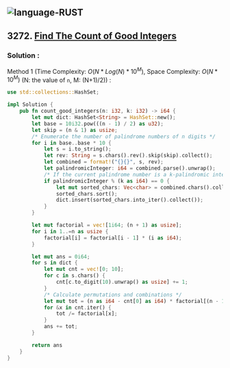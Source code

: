 ![language-RUST](https://img.shields.io/badge/RUST-8d4004?style=for-the-badge&logo=RUST)
---

## 3272. [Find The Count of Good Integers](https://leetcode.com/problems/find-the-count-of-good-integers)

### Solution :

Method 1 (Time Complexity: $O(N*Log(N)*10^M)$, Space Complexity: $O(N*10^M)$ (N: the value of `n`, M: (N+1)/2)) :
```rust
use std::collections::HashSet;

impl Solution {
    pub fn count_good_integers(n: i32, k: i32) -> i64 {
        let mut dict: HashSet<String> = HashSet::new();
        let base = 10i32.pow(((n - 1) / 2) as u32);
        let skip = (n & 1) as usize;
        /* Enumerate the number of palindrome numbers of n digits */
        for i in base..base * 10 {
            let s = i.to_string();
            let rev: String = s.chars().rev().skip(skip).collect();
            let combined = format!("{}{}", s, rev);
            let palindromicInteger: i64 = combined.parse().unwrap();
            /* If the current palindrome number is a k-palindromic integer */
            if palindromicInteger % (k as i64) == 0 {
                let mut sorted_chars: Vec<char> = combined.chars().collect();
                sorted_chars.sort();
                dict.insert(sorted_chars.into_iter().collect());
            }
        }

        let mut factorial = vec![1i64; (n + 1) as usize];
        for i in 1..=n as usize {
            factorial[i] = factorial[i - 1] * (i as i64);
        }

        let mut ans = 0i64;
        for s in dict {
            let mut cnt = vec![0; 10];
            for c in s.chars() {
                cnt[c.to_digit(10).unwrap() as usize] += 1;
            }
            /* Calculate permutations and combinations */
            let mut tot = (n as i64 - cnt[0] as i64) * factorial[(n - 1) as usize];
            for &x in cnt.iter() {
                tot /= factorial[x];
            }
            ans += tot;
        }

        return ans
    }
}
```
